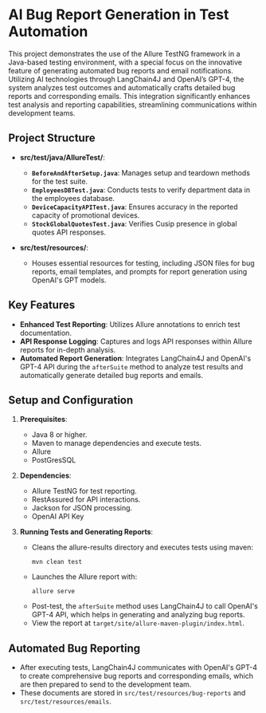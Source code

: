 # AI Bug Report Generation in Test Automation

This project demonstrates the use of the Allure TestNG framework in a Java-based testing environment, with a special focus on the innovative feature of generating automated bug reports and email notifications. Utilizing AI technologies through LangChain4J and OpenAI’s GPT-4, the system analyzes test outcomes and automatically crafts detailed bug reports and corresponding emails. This integration significantly enhances test analysis and reporting capabilities, streamlining communications within development teams.
## Project Structure

- **src/test/java/AllureTest/**:
  - **`BeforeAndAfterSetup.java`**: Manages setup and teardown methods for the test suite.
  - **`EmployeesDBTest.java`**: Conducts tests to verify department data in the employees database.
  - **`DeviceCapacityAPITest.java`**: Ensures accuracy in the reported capacity of promotional devices.
  - **`StockGlobalQuotesTest.java`**: Verifies Cusip presence in global quotes API responses.

- **src/test/resources/**:
  - Houses essential resources for testing, including JSON files for bug reports, email templates, and prompts for report generation using OpenAI's GPT models.

## Key Features

- **Enhanced Test Reporting**: Utilizes Allure annotations to enrich test documentation.
- **API Response Logging**: Captures and logs API responses within Allure reports for in-depth analysis.
- **Automated Report Generation**: Integrates LangChain4J and OpenAI's GPT-4 API during the `afterSuite` method to analyze test results and automatically generate detailed bug reports and emails.

## Setup and Configuration

1. **Prerequisites**:
   - Java 8 or higher.
   - Maven to manage dependencies and execute tests.
   - Allure
   - PostGresSQL
     

2. **Dependencies**:
   - Allure TestNG for test reporting.
   - RestAssured for API interactions.
   - Jackson for JSON processing.
   - OpenAI API Key

3. **Running Tests and Generating Reports**:
   - Cleans the allure-results directory and executes tests using maven:
     ```
     mvn clean test
     ```
   - Launches the Allure report with:
     ```
     allure serve
     ```  
   - Post-test, the `afterSuite` method uses LangChain4J to call OpenAI's GPT-4 API, which helps in generating and analyzing bug reports.
   - View the report at `target/site/allure-maven-plugin/index.html`.

## Automated Bug Reporting

- After executing tests, LangChain4J communicates with OpenAI's GPT-4 to create comprehensive bug reports and corresponding emails, which are then prepared to send to the development team.
- These documents are stored in `src/test/resources/bug-reports` and `src/test/resources/emails`.

